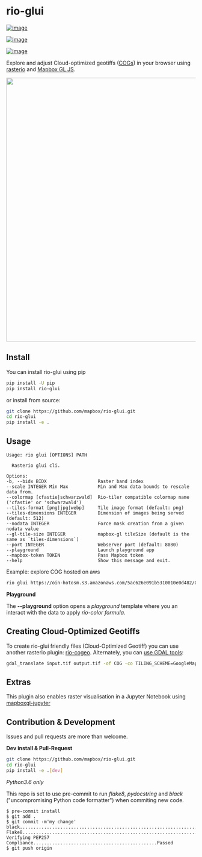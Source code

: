 # rio-glui

[![image](https://badge.fury.io/py/rio-glui.svg)](https://badge.fury.io/py/rio-glui)

[![image](https://api.travis-ci.org/mapbox/rio-glui.png)](https://travis-ci.org/mapbox/rio-glui)

[![image](https://codecov.io/gh/mapbox/rio-glui/branch/master/graph/badge.svg)](https://codecov.io/gh/mapbox/rio-glui)

Explore and adjust Cloud-optimized geotiffs
([COGs](https://www.cogeo.org/)) in your browser using
[rasterio](https://rasterio.readthedocs.io/en/stable/) and [Mapbox
GL JS](https://docs.mapbox.com/mapbox-gl-js/guides/).

<img width="700px" src="preview.png"/>

## Install

You can install rio-glui using pip

```sh
pip install -U pip
pip install rio-glui
```

or install from source:

```sh
git clone https://github.com/mapbox/rio-glui.git
cd rio-glui
pip install -e .
```

## Usage

``` console
Usage: rio glui [OPTIONS] PATH

  Rasterio glui cli.

Options:
-b, --bidx BIDX                   Raster band index
--scale INTEGER Min Max           Min and Max data bounds to rescale data from.
--colormap [cfastie|schwarzwald]  Rio-tiler compatible colormap name ('cfastie' or 'schwarzwald')
--tiles-format [png|jpg|webp]     Tile image format (default: png)
--tiles-dimensions INTEGER        Dimension of images being served (default: 512)
--nodata INTEGER                  Force mask creation from a given nodata value
--gl-tile-size INTEGER            mapbox-gl tileSize (default is the same as `tiles-dimensions`)
--port INTEGER                    Webserver port (default: 8080)
--playground                      Launch playground app
--mapbox-token TOKEN              Pass Mapbox token
--help                            Show this message and exit.
```

Example: explore COG hosted on aws

```sh
rio glui https://oin-hotosm.s3.amazonaws.com/5ac626e091b5310010e0d482/0/5ac626e091b5310010e0d483.tif
```

**Playground**

The **--playground** option opens a *playground* template where you an
interact with the data to apply *rio-color formula*.

## Creating Cloud-Optimized Geotiffs

To create rio-glui friendly files (Cloud-Optimized Geotiff) you can use
another rasterio plugin: [rio-cogeo](https://github.com/cogeotiff/rio-cogeo.git). Alternately, you can [use GDAL tools](https://gdal.org/drivers/raster/cog.html):

```sh
gdal_translate input.tif output.tif -of COG -co TILING_SCHEME=GoogleMapsCompatible -co COMPRESS=JPEG
```

## Extras

This plugin also enables raster visualisation in a Jupyter Notebook using [mapboxgl-jupyter](https://github.com/mapbox/mapboxgl-jupyter)

## Contribution & Development

Issues and pull requests are more than welcome.

**Dev install & Pull-Request**

```sh
git clone https://github.com/mapbox/rio-glui.git
cd rio-glui
pip install -e .[dev]
```

*Python3.6 only*

This repo is set to use <span class="title-ref">pre-commit</span> to run
*flake8*, *pydocstring* and *black* ("uncompromising Python code
formatter") when commiting new code.

``` console
$ pre-commit install
$ git add .
$ git commit -m'my change'
black....................................................................Passed
Flake8...................................................................Passed
Verifying PEP257 Compliance..............................................Passed
$ git push origin
```